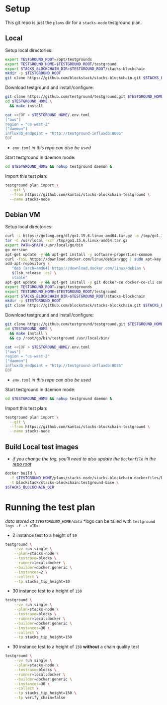 # Setup

This git repo is just the `plans` dir for a `stacks-node` testground plan.

## Local
Setup local directories:
```bash
export TESTGROUND_ROOT=/opt/testgrounds
export TESTGROUND_HOME=$TESTGROUND_ROOT/testground
export STACKS_BLOCKCHAIN_DIR=$TESTGROUND_ROOT/stacks-blockchain
mkdir -p $TESTGROUND_ROOT
git clone https://github.com/blockstack/stacks-blockchain.git $STACKS_BLOCKCHAIN_DIR
```

Download testground and install/configure:
```bash
git clone https://github.com/testground/testground.git $TESTGROUND_HOME
cd $TESTGROUND_HOME \
  && make install

cat <<EOF > $TESTGROUND_HOME/.env.toml
["aws"]
region = "us-west-2"
["daemon"]
influxdb_endpoint = "http://testground-influxdb:8086"
EOF
```
* *`env.toml` in this repo can also be used*

Start testground in daemon mode:
```bash
cd $TESTGROUND_HOME && nohup testground daemon &
```

Import this test plan:
```bash
testground plan import \
  --git \
  --from https://github.com/kantai/stacks-blockchain-testground \
  --name stacks-node
```

## Debian VM
Setup local directories:
```bash
curl -L https://golang.org/dl/go1.15.6.linux-amd64.tar.gz -o /tmp/go1.15.6.linux-amd64.tar.gz
tar -C /usr/local -xzf /tmp/go1.15.6.linux-amd64.tar.gz
export PATH=$PATH:/usr/local/go/bin
go version
apt-get update -y && apt-get install -y software-properties-common
curl -fsSL https://download.docker.com/linux/debian/gpg | sudo apt-key add -
add-apt-repository \
   "deb [arch=amd64] https://download.docker.com/linux/debian \
   $(lsb_release -cs) \
   stable"
apt-get update -y && apt-get install -y git docker-ce docker-ce-cli containerd.io build-essential
export TESTGROUND_ROOT=/opt/testgrounds
export TESTGROUND_HOME=$TESTGROUND_ROOT/testground
export STACKS_BLOCKCHAIN_DIR=$TESTGROUND_ROOT/stacks-blockchain
mkdir -p $TESTGROUND_ROOT
git clone https://github.com/blockstack/stacks-blockchain.git $STACKS_BLOCKCHAIN_DIR
```

Download testground and install/configure:
```bash
git clone https://github.com/testground/testground.git $TESTGROUND_HOME
cd $TESTGROUND_HOME \
  && make install \
  && cp /root/go/bin/testground /usr/local/bin/

cat <<EOF > $TESTGROUND_HOME/.env.toml
["aws"]
region = "us-west-2"
["daemon"]
influxdb_endpoint = "http://testground-influxdb:8086"
EOF
```
* *`env.toml` in this repo can also be used*

Start testground in daemon mode:
```bash
cd $TESTGROUND_HOME && nohup testground daemon &
```

Import this test plan:
```bash
testground plan import \
  --git \
  --from https://github.com/kantai/stacks-blockchain-testground \
  --name stacks-node
```

## Build Local test images
* *if you change the tag, you'll need to also update the `Dockerfile` in the [repo root](https://github.com/blockstack/stacks-blockchain-testground/blob/main/Dockerfile#L7)*

```bash
docker build \
  -f $TESTGROUND_HOME/plans/stacks-node/stacks-blockchain-dockerfiles/Dockerfile.buster \
  -t blockstack/stacks-blockchain:testground-base \
$STACKS_BLOCKCHAIN_DIR
```


# Running the test plan
*data stored at `$TESTGROUND_HOME/data`*
*logs can be tailed with `testground logs -f -t <ID>`

* 2 instance test to a height of `10`
```bash
testground \
    --vv run single \
    --plan=stacks-node \
    --testcase=blocks \
    --runner=local:docker \
    --builder=docker:generic \
    --instances=2 \
    --collect \
    --tp stacks_tip_height=10
```

* 30 instance test to a height of `150`
```bash
testground \
    --vv run single \
    --plan=stacks-node \
    --testcase=blocks \
    --runner=local:docker \
    --builder=docker:generic \
    --instances=30 \
    --collect \
    --tp stacks_tip_height=150
```

* 30 instance test to a height of `150` **without** a chain quality test
```bash
testground \
    --vv run single \
    --plan=stacks-node \
    --testcase=blocks \
    --runner=local:docker \
    --builder=docker:generic \
    --instances=30 \
    --collect \
    --tp stacks_tip_height=150 \
    --tp verify_chain=false
```
